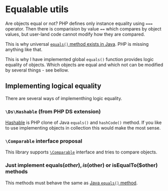 # Equalable utils

Are objects equal or not? PHP defines only instance equality using `===` operator. Then there is comparision by value `==` which compares by object values, but user-land code cannot modify how they are compared.

This is why universal [`equals()` method exists in Java](https://docs.oracle.com/javase/7/docs/api/java/lang/Object.html#equals(java.lang.Object)). PHP is missing anything like that.

This is why I have implemented global `equals()` function provides logic equality of objects. Which objects are equal and which not can be modified by several things - see bellow.

## Implementing logical equality

There are several ways of implementhing logic equality.

### `\Ds\Hashable` (from PHP DS extension)

[Hashable](http://php.net/manual/en/class.ds-hashable.php) is PHP clone of Java `equals()` and `hashCode()` method. If you like to use implementing objects in collection this would make the most sense.

### `\Comparable` interface proposal

This library supports [`\Comparable`](https://github.com/grifart/comparable-polyfill) interface and tries to compare objects.

### Just implement equals($other), is($other) or isEqualTo($other) methods

This methods must behave the same as [Java `equals()` method](https://docs.oracle.com/javase/7/docs/api/java/lang/Object.html#equals(java.lang.Object)).

